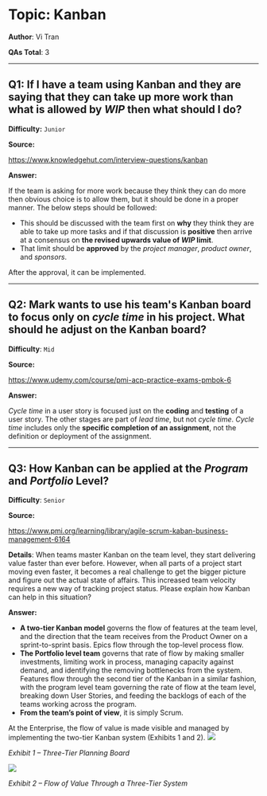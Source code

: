# Topic: Kanban

**Author**: Vi Tran

**QAs Total**: 3

---

## Q1: If I have a team using Kanban and they are saying that they can take up more work than what is allowed by _WIP_ then what should I do? 

**Difficulty:** `Junior`

**Source:**

https://www.knowledgehut.com/interview-questions/kanban

**Answer:**

If the team is asking for more work because they think they can do more then obvious choice is to allow them, but it should be done in a proper manner. The below steps should be followed:
* This should be discussed with the team first on **why** they think they are able to take up more tasks and if that discussion is **positive** then arrive at a consensus on **the revised upwards value of _WIP_ limit**. 
* That limit should be **approved** by the _project manager_, _product owner_, and _sponsors_.

After the approval, it can be implemented.

---

## Q2: Mark wants to use his team's Kanban board to focus only on _cycle time_ in his project. What should he adjust on the Kanban board?

**Difficulty**: `Mid`

**Source:**

https://www.udemy.com/course/pmi-acp-practice-exams-pmbok-6


**Answer:**

_Cycle time_ in a user story is focused just on the **coding** and **testing** of a user story. The other stages are part of _lead time_, but not _cycle time_. _Cycle time_ includes only the **specific completion of an assignment**, not the definition or deployment of the assignment.

---

## Q3: How Kanban can be applied at the _Program_ and _Portfolio_ Level?

**Difficulty**: `Senior`

**Source:**

https://www.pmi.org/learning/library/agile-scrum-kaban-business-management-6164

**Details**:
When teams master Kanban on the team level, they start delivering value faster than ever before. However, when all parts of a project start moving even faster, it becomes a real challenge to get the bigger picture and figure out the actual state of affairs. This increased team velocity requires a new way of tracking project status. Please explain how Kanban can help in this situation?

**Answer:**

* **A two-tier Kanban model** governs the flow of features at the team level, and the direction that the team receives from the Product Owner on a sprint-to-sprint basis. Epics flow through the top-level process flow. 
* **The Portfolio level team** governs that rate of flow by making smaller investments, limiting work in process, managing capacity against demand, and identifying the removing bottlenecks from the system. Features flow through the second tier of the Kanban in a similar fashion, with the program level team governing the rate of flow at the team level, breaking down User Stories, and feeding the backlogs of each of the teams working across the program. 
* **From the team’s point of view**, it is simply Scrum. 

At the Enterprise, the flow of value is made visible and managed by implementing the two-tier Kanban system (Exhibits 1 and 2).
![](https://www.pmi.org/kasimage/47d81be1-fe29-42a0-8081-a93e710d4105/image03.jpg)

_Exhibit 1 – Three-Tier Planning Board_

![](https://www.pmi.org/kasimage/47d81be1-fe29-42a0-8081-a93e710d4105/image04.jpg)

_Exhibit 2 – Flow of Value Through a Three-Tier System_
